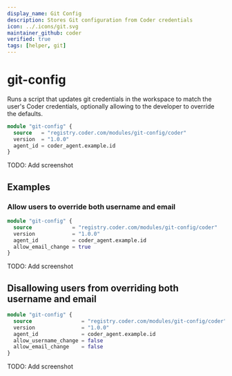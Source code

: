 ```yaml
---
display_name: Git Config
description: Stores Git configuration from Coder credentials
icon: ../.icons/git.svg
maintainer_github: coder
verified: true
tags: [helper, git]
---
```


# git-config

Runs a script that updates git credentials in the workspace to match the user's Coder credentials, optionally allowing to the developer to override the defaults.

```tf
module "git-config" {
  source   = "registry.coder.com/modules/git-config/coder"
  version  = "1.0.0"
  agent_id = coder_agent.example.id
}
```

TODO: Add screenshot

## Examples

### Allow users to override both username and email

```tf
module "git-config" {
  source             = "registry.coder.com/modules/git-config/coder"
  version            = "1.0.0"
  agent_id           = coder_agent.example.id
  allow_email_change = true
}
```

TODO: Add screenshot

## Disallowing users from overriding both username and email

```tf
module "git-config" {
  source                = "registry.coder.com/modules/git-config/coder"
  version               = "1.0.0"
  agent_id              = coder_agent.example.id
  allow_username_change = false
  allow_email_change    = false
}
```

TODO: Add screenshot
